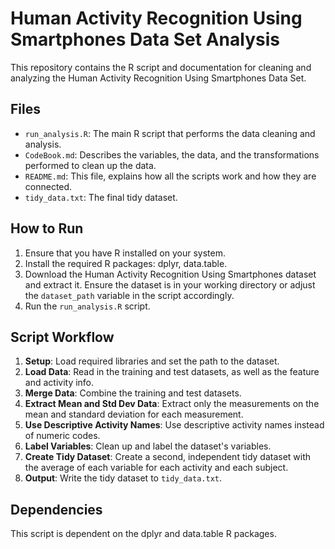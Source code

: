 # Human Activity Recognition Using Smartphones Data Set Analysis

This repository contains the R script and documentation for cleaning and analyzing the Human Activity Recognition Using Smartphones Data Set.

## Files

- `run_analysis.R`: The main R script that performs the data cleaning and analysis.
- `CodeBook.md`: Describes the variables, the data, and the transformations performed to clean up the data.
- `README.md`: This file, explains how all the scripts work and how they are connected.
- `tidy_data.txt`: The final tidy dataset.

## How to Run

1. Ensure that you have R installed on your system.
2. Install the required R packages: dplyr, data.table.
3. Download the Human Activity Recognition Using Smartphones dataset and extract it. Ensure the dataset is in your working directory or adjust the `dataset_path` variable in the script accordingly.
4. Run the `run_analysis.R` script.

## Script Workflow

1. **Setup**: Load required libraries and set the path to the dataset.
2. **Load Data**: Read in the training and test datasets, as well as the feature and activity info.
3. **Merge Data**: Combine the training and test datasets.
4. **Extract Mean and Std Dev Data**: Extract only the measurements on the mean and standard deviation for each measurement.
5. **Use Descriptive Activity Names**: Use descriptive activity names instead of numeric codes.
6. **Label Variables**: Clean up and label the dataset's variables.
7. **Create Tidy Dataset**: Create a second, independent tidy dataset with the average of each variable for each activity and each subject.
8. **Output**: Write the tidy dataset to `tidy_data.txt`.

## Dependencies

This script is dependent on the dplyr and data.table R packages.
